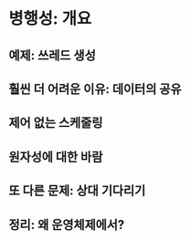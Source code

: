 # 병행성: 개요

## 예제: 쓰레드 생성

## 훨씬 더 어려운 이유: 데이터의 공유

## 제어 없는 스케줄링

## 원자성에 대한 바람

## 또 다른 문제: 상대 기다리기

## 정리: 왜 운영체제에서?
